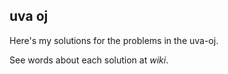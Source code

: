 ## uva oj ##

Here's my solutions for the problems in the uva-oj.

See words about each solution at *wiki*.
